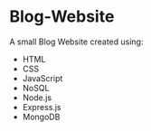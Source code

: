 # Blog-Website
A small Blog Website created using:
* HTML
* CSS
* JavaScript
* NoSQL
* Node.js
* Express.js
* MongoDB
